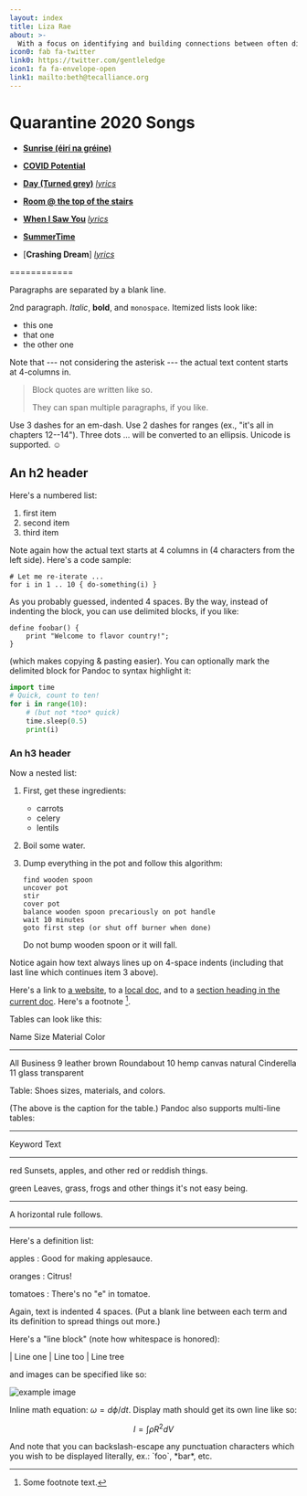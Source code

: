 ```yaml
---
layout: index
title: Liza Rae
about: >-
  With a focus on identifying and building connections between often disparate partners, seeking equity in all dimensions, and especially interested in coral reefs and new mapping technologies. Excited about the potential of online learning communities.
icon0: fab fa-twitter
link0: https://twitter.com/gentleledge
icon1: fa fa-envelope-open
link1: mailto:beth@tecalliance.org
---
```


# Quarantine 2020 Songs

* [**Sunrise (éirí na gréine)**](http://lizarae.me/assets/1%20Sunrise%20(éir%C3%AD%20na%20gréine)%20-%207_7_20%20-%20Liza%20Rae.mp3)

* [**COVID Potential**](http://lizarae.me/assets/2%20COVID%20Potential%20-%206_12%20-%20Liza%20Rae.mp3)

* [**Day (Turned grey)**](http://lizarae.me/assets/3%20Day%20(Turned%20Grey)%20by%20Liza%20Rae%20-%208_15.mp3) [*lyrics*](http://lizarae.me/assets/The%20Day%20(turned%20grey)%20by%20Liza%20Rae.pdf)

* [**Room @ the top of the stairs**](https://lizarae.me/assets/4%20Room%206_19.mp3)

* [**When I Saw You**](https://lizarae.me/assets/5%20When%20I%20Saw%20You%20-%20EQ%20-%205:20:20%2C%203.58%20PM.mp3) [*lyrics*](http://lizarae.me/assets/When%20I%20Saw%20You.pdf)

* [**SummerTime**](https://lizarae.me/assets/6%20Summertime%2C%20I%20feel%20fine....wav)

* [**Crashing Dream**] [*lyrics*](https://lizarae.me/assets/Crashing%20Dreams%20-%20Lyrics.pdf)

============

Paragraphs are separated by a blank line.

2nd paragraph. *Italic*, **bold**, and `monospace`. Itemized lists
look like:

  * this one
  * that one
  * the other one

Note that --- not considering the asterisk --- the actual text
content starts at 4-columns in.

> Block quotes are
> written like so.
>
> They can span multiple paragraphs,
> if you like.

Use 3 dashes for an em-dash. Use 2 dashes for ranges (ex., "it's all
in chapters 12--14"). Three dots ... will be converted to an ellipsis.
Unicode is supported. ☺



An h2 header
------------

Here's a numbered list:

 1. first item
 2. second item
 3. third item

Note again how the actual text starts at 4 columns in (4 characters
from the left side). Here's a code sample:

    # Let me re-iterate ...
    for i in 1 .. 10 { do-something(i) }

As you probably guessed, indented 4 spaces. By the way, instead of
indenting the block, you can use delimited blocks, if you like:

~~~
define foobar() {
    print "Welcome to flavor country!";
}
~~~

(which makes copying & pasting easier). You can optionally mark the
delimited block for Pandoc to syntax highlight it:

~~~python
import time
# Quick, count to ten!
for i in range(10):
    # (but not *too* quick)
    time.sleep(0.5)
    print(i)
~~~



### An h3 header ###

Now a nested list:

 1. First, get these ingredients:

      * carrots
      * celery
      * lentils

 2. Boil some water.

 3. Dump everything in the pot and follow
    this algorithm:

        find wooden spoon
        uncover pot
        stir
        cover pot
        balance wooden spoon precariously on pot handle
        wait 10 minutes
        goto first step (or shut off burner when done)

    Do not bump wooden spoon or it will fall.

Notice again how text always lines up on 4-space indents (including
that last line which continues item 3 above).

Here's a link to [a website](http://foo.bar), to a [local
doc](local-doc.html), and to a [section heading in the current
doc](#an-h2-header). Here's a footnote [^1].

[^1]: Some footnote text.

Tables can look like this:

Name           Size  Material      Color
------------- -----  ------------  ------------
All Business      9  leather       brown
Roundabout       10  hemp canvas   natural
Cinderella       11  glass         transparent

Table: Shoes sizes, materials, and colors.

(The above is the caption for the table.) Pandoc also supports
multi-line tables:

--------  -----------------------
Keyword   Text
--------  -----------------------
red       Sunsets, apples, and
          other red or reddish
          things.

green     Leaves, grass, frogs
          and other things it's
          not easy being.
--------  -----------------------

A horizontal rule follows.

***

Here's a definition list:

apples
  : Good for making applesauce.

oranges
  : Citrus!

tomatoes
  : There's no "e" in tomatoe.

Again, text is indented 4 spaces. (Put a blank line between each
term and  its definition to spread things out more.)

Here's a "line block" (note how whitespace is honored):

| Line one
|   Line too
| Line tree

and images can be specified like so:

![example image](example-image.jpg "An exemplary image")

Inline math equation: $\omega = d\phi / dt$. Display
math should get its own line like so:

$$I = \int \rho R^{2} dV$$

And note that you can backslash-escape any punctuation characters
which you wish to be displayed literally, ex.: \`foo\`, \*bar\*, etc.
